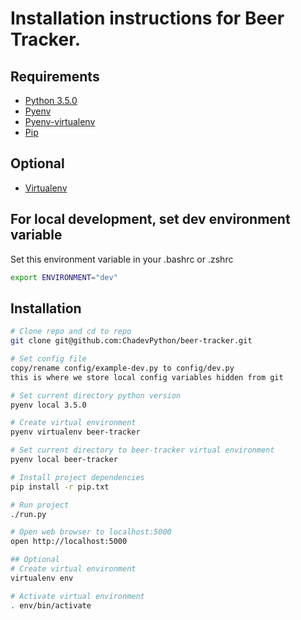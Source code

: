 # Installation instructions for Beer Tracker.

## Requirements

- [Python 3.5.0](https://www.python.org/)
- [Pyenv](https://github.com/yyuu/pyenv)
- [Pyenv-virtualenv](https://github.com/yyuu/pyenv-virtualenv)
- [Pip](https://pip.pypa.io/en/latest/installing.html)
## Optional
- [Virtualenv](https://virtualenv.pypa.io/en/latest/)

## For local development, set dev environment variable

Set this environment variable in your .bashrc or .zshrc
~~~ sh
export ENVIRONMENT="dev"
~~~

## Installation
~~~ sh
# Clone repo and cd to repo
git clone git@github.com:ChadevPython/beer-tracker.git

# Set config file
copy/rename config/example-dev.py to config/dev.py
this is where we store local config variables hidden from git

# Set current directory python version
pyenv local 3.5.0

# Create virtual environment
pyenv virtualenv beer-tracker

# Set current directory to beer-tracker virtual environment
pyenv local beer-tracker

# Install project dependencies
pip install -r pip.txt

# Run project
./run.py

# Open web browser to localhost:5000
open http://localhost:5000

## Optional
# Create virtual environment
virtualenv env

# Activate virtual environment
. env/bin/activate
~~~
